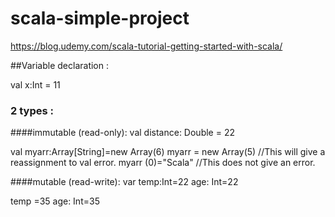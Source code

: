 # scala-simple-project

https://blog.udemy.com/scala-tutorial-getting-started-with-scala/

##Variable declaration : 

 val x:Int = 11

### 2 types :
####immutable (read-only):
val distance: Double = 22

val myarr:Array[String]=new Array(6)
myarr = new Array(5) //This will give a reassignment to val error.
myarr (0)="Scala" //This does not give an error.

####mutable (read-write):
var temp:Int=22
age: Int=22

temp =35
age: Int=35
